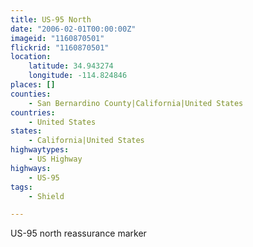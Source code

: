 ```yaml
---
title: US-95 North
date: "2006-02-01T00:00:00Z"
imageid: "1160870501"
flickrid: "1160870501"
location:
    latitude: 34.943274
    longitude: -114.824846
places: []
counties:
    - San Bernardino County|California|United States
countries:
    - United States
states:
    - California|United States
highwaytypes:
    - US Highway
highways:
    - US-95
tags:
    - Shield

---
```

US-95 north reassurance marker